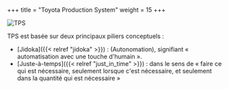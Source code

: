 +++
title = "Toyota Production System"
weight = 15
+++

![TPS](tps.png)

TPS est basée sur deux principaux piliers conceptuels :
- [Jidoka]({{< relref "jidoka" >}}) : (Autonomation), signifiant « automatisation avec une touche d'humain ».
- [Juste-à-temps]({{< relref "just_in_time" >}}) : dans le sens de « faire ce qui est nécessaire, seulement lorsque c'est nécessaire, et seulement dans la quantité qui est nécessaire »
